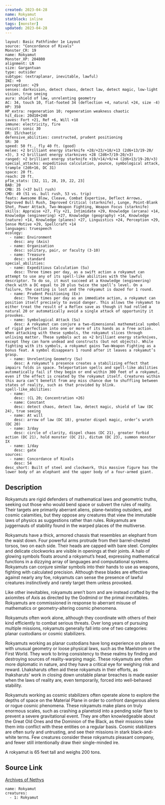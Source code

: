 ```yaml
---
created: 2023-04-28
name: Rokyamut
statblock: inline
tags: [monster]
updated: 2023-04-28
---
```

```statblock
layout: Basic Pathfinder 1e Layout
source: "Concordance of Rivals"
Monster_CR: 19
name: Rokyamut
Monster_XP: 204800
alignment: LN
size: Gargantuan
type: outsider
subtype: (extraplanar, inevitable, lawful)
INI: +0
perception: +29
senses: darkvision, detect chaos, detect law, detect magic, low-light vision, true seeing
aura: shield of law, unrelenting geometry
AC: 34, touch 10, flat-footed 34 (deflection +4, natural +24, size -4)
HP: 350
HP_extra: regeneration 10; regeneration weakness chaotic
hit_dice: 20d10+240
saves: Fort +21, Ref +6, Will +18
immune: electricity, fire
resist: sonic 30
DR: 15/chaotic
defensive_abilities: constructed, prudent positioning
SR: 30
speed: 50 ft., fly 40 ft. (good)
melee: +2 brilliant energy starknife +28/+23/+18/+13 (2d6+13/19-20/×3), 3 +2 brilliant energy starknives +28 (2d6+7/19-20/×3)
ranged: +2 brilliant energy starknife +19/+14/+9/+4 (2d6+13/19-20/×3)
special_attacks: expeditious calculation, pounce, symbological attack, trample (2d6+16, DC 31)
space: 20 ft.
reach: 20 ft.
pf1e_stats: [32, 11, 28, 19, 22, 23]
BAB: 20
CMB: 35 (+37 bull rush)
CMD: 49 (51 vs. bull rush, 53 vs. trip)
feats: Awesome Blow, Cleave, Combat Expertise, Deflect Arrows, Improved Bull Rush, Improved Critical (starknife), Lunge, Point-Blank Shot, Power Attack, Two-Weapon Fighting, Weapon Focus (starknife)
skills: Appraise +27, Fly +21, Intimidate +29, Knowledge (arcana) +14, Knowledge (engineering) +27, Knowledge (geography) +14, Knowledge (nature) +14, Knowledge (planes) +27, Linguistics +24, Perception +29, Sense Motive +29, Spellcraft +14
languages: truespeech
ecology:
  - name: Environment
    desc: any (Axis)
  - name: Organisation
    desc: solitary, pair, or faculty (3-10)
  - name: Treasure
    desc: standard
special_abilities:
  - name: Expeditious Calculation (Su)
    desc: Three times per day, as a swift action a rokyamut can attempt to use any of its spell-like abilities with the lawful descriptor. To do so, it must succeed at a Knowledge (engineering) check with a DC equal to 20 plus twice the spell’s level. On a failure, the casting is lost and the rokyamut is dazed for 1 round.
  - name: Prudent Positioning (Ex)
    desc: Three times per day as an immediate action, a rokyamut can position itself precisely to avoid danger. This allows the rokyamut to either treat the result of a Reflex save as though it had rolled a natural 20 or automatically avoid a single attack of opportunity it provokes.
  - name: Symbological Attack (Su)
    desc: A rokyamut can conjure a two-dimensional mathematical symbol of rigid perfection into one or more of its hands as a free action. When attacking with these symbols, the rokyamut slices through unliving matter. These symbols act as +2 brilliant energy starknives, except they can harm undead and constructs (but not objects). While fighting with its symbols, a rokyamut gains Two-Weapon Fighting as a bonus feat. A symbol disappears 1 round after it leaves a rokyamut’s grasp.
  - name: Unrelenting Geometry (Su)
    desc: A rokyamut’s presence creates a stabilizing effect that impairs folds in space. Teleportation spells and spell-like abilities automatically fail if they begin or end within 300 feet of a rokyamut, even if the effect is created by the rokyamut itself. Creatures within this aura can’t benefit from any miss chance due to shuffling between states of reality, such as that provided by blink.
spell-like_abilities:
  - name:
    desc: (CL 20; Concentration +26)
  - name: Constant
    desc: detect chaos, detect law, detect magic, shield of law (DC 24), true seeing
  - name: At will
    desc: arrow of law (DC 18), greater dispel magic, order’s wrath (DC 20)
  - name: 3/day
    desc: circle of clarity, dispel chaos (DC 21), greater forbid action (DC 21), hold monster (DC 21), dictum (DC 23), summon monster IX
  - name: 1/day
    desc: gate
sources:
  - name: Concordance of Rivals
    desc: 54
desc_short: Built of steel and clockwork, this massive figure has the lower body of an elephant and the upper body of a four-armed giant.
```
## Description
Rokyamuts are rigid defenders of mathematical laws and geometric truths, seeking out those who would bend space or subvert the rules of reality. Their targets are primarily aberrant aliens, plane-twisting outsiders, and cosmic calamities, but they oppose any creatures that view the immutable laws of physics as suggestions rather than rules. Rokyamuts are juggernauts of stability found in the warped places of the multiverse.

 Rokyamuts have a thick, armored chassis that resembles an elephant from the waist down. Four powerful arms protrude from their barrel-chested torsos, two on each side. Their heads are capped with bare steel. Complex and delicate clockworks are visible in openings at their joints. A halo of glowing symbols floats around a rokyamut’s head, expressing mathematical functions in a dizzying array of languages and computational systems. Rokyamuts can conjure similar symbols into their hands to use as weapons, fighting with calculated precision. Although these blades are effective against nearly any foe, rokyamuts can sense the presence of lawful creatures instinctively and rarely target them unless provoked.

 Like other inevitables, rokyamuts aren’t born and are instead crafted by the axiomites of Axis as directed by the Godmind or the primal inevitables. Rokyamuts are commissioned in response to aberrant misuse of mathematics or geometry-altering cosmic phenomena.

 Rokyamuts often work alone, although they coordinate with others of their kind efficiently to combat serious threats. Over long years of pursuing multiple missions, rokyamuts generally fall into one of two categories: planar custodians or cosmic stabilizers.

 Rokyamuts working as planar custodians have long experience on planes with unusual geometry or loose physical laws, such as the Maelstrom or the First World. They work to bring consistency to these realms by finding and destroying sources of reality-warping magic. These rokyamuts are often more diplomatic in nature, and they have a critical eye for weighing risk and reward. Lhaksharuts often aid these rokyamuts in their efforts, as lhaksharuts’ work in closing down unstable planar breaches is made easier when the laws of reality are, even temporarily, forced into well-behaved stability.

 Rokyamuts working as cosmic stabilizers often operate alone to explore the depths of space on the Material Plane in order to confront dangerous aliens or rogue cosmic phenomena. These rokyamuts make plans on truly enormous scales, such as crashing a planetoid into a pending solar flare to prevent a severe gravitational event. They are often knowledgeable about the Great Old Ones and the Dominion of the Black, as their missions take them into conflict with these entities on a regular basis. Cosmic stabilizers are often surly and untrusting, and see their missions in stark black-and-white terms. Few creatures consider these rokyamuts pleasant company, and fewer still intentionally draw their single-minded ire.

 A rokyamut is 65 feet tall and weighs 200 tons.
## Source Link
[Archives of Nethys](https://aonprd.com/MonsterDisplay.aspx?ItemName=Rokyamut)
```encounter-table
name: Rokyamut
creatures:
  - 1: Rokyamut
```
